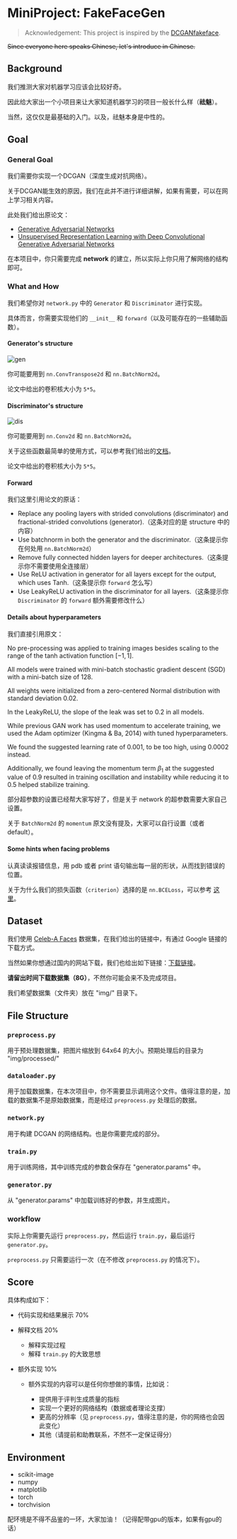 # MiniProject: FakeFaceGen

> Acknowledgement: This project is inspired by the [DCGANfakeface](https://github.com/Siyou-Li/DCGANfakeface).

~~Since everyone here speaks Chinese, let's introduce in Chinese.~~

## Background

我们推测大家对机器学习应该会比较好奇。

因此给大家出一个小项目来让大家知道机器学习的项目一般长什么样（**祛魅**）。

当然，这仅仅是最基础的入门。以及，祛魅本身是中性的。

## Goal

### General Goal

我们需要你实现一个DCGAN（深度生成对抗网络）。

关于DCGAN能生效的原因，我们在此并不进行详细讲解，如果有需要，可以在网上学习相关内容。

此处我们给出原论文：

* [Generative Adversarial Networks](https://arxiv.org/abs/1406.2661)
* [Unsupervised Representation Learning with Deep Convolutional Generative Adversarial Networks](https://arxiv.org/abs/1511.06434)

在本项目中，你只需要完成 **network** 的建立，所以实际上你只用了解网络的结构即可。

### What and How

我们希望你对 `network.py` 中的 `Generator` 和 `Discriminator` 进行实现。

具体而言，你需要实现他们的 `__init__` 和 `forward`（以及可能存在的一些辅助函数）。

#### Generator's structure

![gen](https://www.paddlepaddle.org.cn/documentation/docs/zh/_images/models.png)

你可能要用到 `nn.ConvTranspose2d` 和 `nn.BatchNorm2d`。

论文中给出的卷积核大小为 `5*5`。

#### Discriminator's structure

![dis](https://i-blog.csdnimg.cn/blog_migrate/60ff6330d1f200ee3bdfa76f5e6a4ea0.png#pic_center)

你可能要用到 `nn.Conv2d` 和 `nn.BatchNorm2d`。

关于这些函数最简单的使用方式，可以参考我们给出的[文档](/docs/nn-func.ipynb)。

论文中给出的卷积核大小为 `5*5`。

#### Forward

我们这里引用论文的原话：

- Replace any pooling layers with strided convolutions (discriminator) and fractional-strided convolutions (generator).（这条对应的是 structure 中的内容）
- Use batchnorm in both the generator and the discriminator.（这条提示你在何处用 `nn.BatchNorm2d`）
- Remove fully connected hidden layers for deeper architectures.（这条提示你不需要使用全连接层）
- Use ReLU activation in generator for all layers except for the output, which uses Tanh.（这条提示你 `forward` 怎么写）
- Use LeakyReLU activation in the discriminator for all layers.（这条提示你 `Discriminator` 的 `forward` 额外需要修改什么）

#### Details about hyperparameters

我们直接引用原文：

No pre-processing was applied to training images besides scaling to the range of the tanh activation
function $[-1, 1]$.

All models were trained with mini-batch stochastic gradient descent (SGD) with
a mini-batch size of $128$.

All weights were initialized from a zero-centered Normal distribution
with standard deviation $0.02$.

In the LeakyReLU, the slope of the leak was set to $0.2$ in all models.

While previous GAN work has used momentum to accelerate training, we used the Adam optimizer
(Kingma & Ba, 2014) with tuned hyperparameters.

We found the suggested learning rate of $0.001$,
to be too high, using $0.0002$ instead.

Additionally, we found leaving the momentum term $\beta_1$ at the suggested value of $0.9$ resulted in training oscillation and instability while reducing it to $0.5$ helped
stabilize training.

部分超参数的设置已经帮大家写好了，但是关于 network 的超参数需要大家自己设置。

关于 `BatchNorm2d` 的 `momentum` 原文没有提及，大家可以自行设置（或者default）。

#### Some hints when facing problems

认真读读报错信息，用 pdb 或者 print 语句输出每一层的形状，从而找到错误的位置。

关于为什么我们的损失函数（`criterion`）选择的是 `nn.BCELoss`，可以参考 [这里](https://www.zhihu.com/question/522955753)。

## Dataset

我们使用 [Celeb-A Faces](https://mmlab.ie.cuhk.edu.hk/projects/CelebA.html) 数据集，在我们给出的链接中，有通过 Google 链接的下载方式。

当然如果你想通过国内的网站下载，我们也给出如下链接：[下载链接](https://aistudio.baidu.com/datasetdetail/39207)。

**请留出时间下载数据集（8G）**，不然你可能会来不及完成项目。

我们希望数据集（文件夹）放在 "img/" 目录下。

## File Structure

### `preprocess.py`

用于预处理数据集，把图片缩放到 64x64 的大小。预期处理后的目录为 "img/processed/"

### `dataloader.py`

用于加载数据集，在本次项目中，你不需要显示调用这个文件。值得注意的是，加载的数据集不是原始数据集，而是经过 `preprocess.py` 处理后的数据。

### `network.py`

用于构建 DCGAN 的网络结构。也是你需要完成的部分。

### `train.py`

用于训练网络，其中训练完成的参数会保存在 "generator.params" 中。

### `generator.py`

从 "generator.params" 中加载训练好的参数，并生成图片。

### workflow

实际上你需要先运行 `preprocess.py`，然后运行 `train.py`，最后运行 `generator.py`。

`preprocess.py` 只需要运行一次（在不修改 `preprocess.py` 的情况下）。

## Score

具体构成如下：

- 代码实现和结果展示 70%

- 解释文档 20%
  
  - 解释实现过程
  - 解释 `train.py` 的大致思想

- 额外实现 10%

  - 额外实现的内容可以是任何你想做的事情，比如说：

    - 提供用于评判生成质量的指标
    - 实现一个更好的网络结构（数据或者理论支撑）
    - 更高的分辨率（见 `preprocess.py`，值得注意的是，你的网络也会因此变化）
    - 其他（请提前和助教联系，不然不一定保证得分）

## Environment

- scikit-image
- numpy
- matplotlib
- torch
- torchvision

配环境是不得不品鉴的一环，大家加油！（记得配带gpu的版本，如果有gpu的话）
